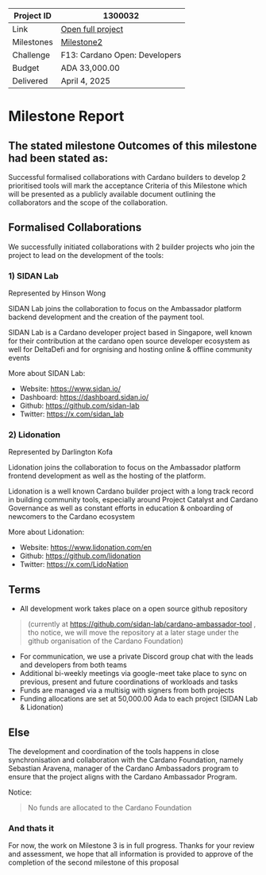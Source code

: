 |Project ID|1300032|
|-----------|-------------|
|Link|[Open full project](https://projectcatalyst.io/funds/10/f13-cardano-open-developers/cardano-ambassador-tools)|
|Milestones|[Milestone2](https://milestones.projectcatalyst.io/projects/1300032/milestones/2)
|Challenge|F13: Cardano Open: Developers|
|Budget|ADA 33,000.00|
|Delivered| April 4, 2025|

# Milestone Report

The stated milestone Outcomes of this milestone had been stated as:
- 	
Successful formalised collaborations with Cardano builders to develop 2 prioritised tools will mark the acceptance Criteria of this Milestone which will be presented as a publicly available document outlining the collaborators and the scope of the collaboration.

## Formalised Collaborations

We successfully initiated collaborations with 2 builder projects who join the project to lead on the development of the tools:

### 1) SIDAN Lab
Represented by Hinson Wong

SIDAN Lab joins the collaboration to focus on the Ambassador platform backend development and the creation of the payment tool.

SIDAN Lab is a Cardano developer project based in Singapore, well known for their contribution at the cardano open source developer ecosystem as well for DeltaDefi and for orgnising and hosting online & offline community events

More about SIDAN Lab:
- Website: https://www.sidan.io/ 
- Dashboard: https://dashboard.sidan.io/ 
- Github: https://github.com/sidan-lab 
- Twitter: https://x.com/sidan_lab 


### 2) Lidonation
Represented by Darlington Kofa

Lidonation joins the collaboration to focus on the Ambassador platform frontend development as well as the hosting of the platform.

Lidonation is a well known Cardano builder project with a long track record in building community tools, especially around Project Catalyst and Cardano Governance as well as constant efforts in education & onboarding of newcomers to the Cardano ecosystem

More about Lidonation:
- Website: https://www.lidonation.com/en 
- Github: https://github.com/lidonation 
- Twitter: https://x.com/LidoNation

## Terms
- All development work takes place on a open source github repository
> (currently at https://github.com/sidan-lab/cardano-ambassador-tool , tho notice, we will move the repository at a later stage under the github organisation of the Cardano Foundation)
- For communication, we use a private Discord group chat with the leads and developers from both teams
- Additional bi-weekly meetings via google-meet take place to sync on previous, present and future coordinations of workloads and tasks
- Funds are managed via a multisig with signers from both projects
- Funding allocations are set at 50,000.00 Ada to each project (SIDAN Lab & Lidonation)

## Else
The development and coordination of the tools happens in close synchronisation and collaboration with the Cardano Foundation, namely Sebastian Aravena, manager of the Cardano Ambassadors program to ensure that the project aligns with the Cardano Ambassador Program.

Notice:
> No funds are allocated to the Cardano Foundation

### And thats it
For now, the work on Milestone 3 is in full progress. Thanks for your review and assessment, we hope that all information is provided to approve of the completion of the second milestone of this proposal
